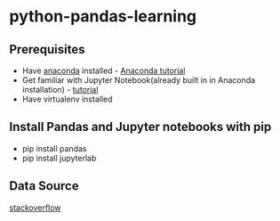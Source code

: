 # python-pandas-learning

## Prerequisites
* Have [anaconda](https://docs.anaconda.com/anaconda/install/linux/) installed - [Anaconda tutorial](https://www.youtube.com/watch?v=YJC6ldI3hWk)
* Get familiar with Jupyter Notebook(already built in in Anaconda installation) - [tutorial](https://www.youtube.com/watch?v=HW29067qVWk)
* Have virtualenv installed

## Install Pandas and Jupyter notebooks with pip
* pip install pandas
* pip install jupyterlab

## Data Source
[stackoverflow](https://insights.stackoverflow.com/survey/)